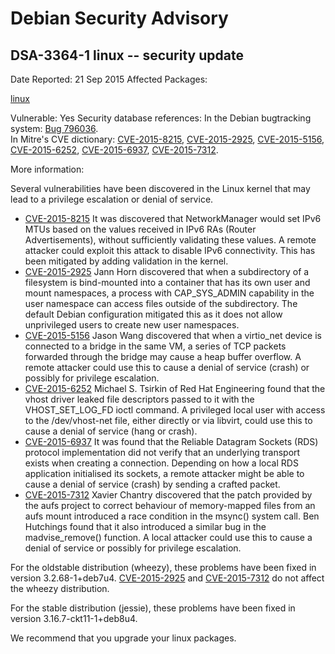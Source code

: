 
Debian Security Advisory
========================


DSA-3364-1 linux -- security update
-----------------------------------



Date Reported:
21 Sep 2015
Affected Packages:

[linux](https://packages.debian.org/src:linux)

Vulnerable:
Yes
Security database references:
In the Debian bugtracking system: [Bug 796036](https://bugs.debian.org/cgi-bin/bugreport.cgi?bug=796036).  
In Mitre's CVE dictionary: [CVE-2015-8215](https://security-tracker.debian.org/tracker/CVE-2015-8215), [CVE-2015-2925](https://security-tracker.debian.org/tracker/CVE-2015-2925), [CVE-2015-5156](https://security-tracker.debian.org/tracker/CVE-2015-5156), [CVE-2015-6252](https://security-tracker.debian.org/tracker/CVE-2015-6252), [CVE-2015-6937](https://security-tracker.debian.org/tracker/CVE-2015-6937), [CVE-2015-7312](https://security-tracker.debian.org/tracker/CVE-2015-7312).  

More information:

Several vulnerabilities have been discovered in the Linux kernel that
may lead to a privilege escalation or denial of service.


* [CVE-2015-8215](https://security-tracker.debian.org/tracker/CVE-2015-8215)
It was discovered that NetworkManager would set IPv6 MTUs based on
 the values received in IPv6 RAs (Router Advertisements), without
 sufficiently validating these values. A remote attacker could
 exploit this attack to disable IPv6 connectivity. This has been
 mitigated by adding validation in the kernel.
* [CVE-2015-2925](https://security-tracker.debian.org/tracker/CVE-2015-2925)
Jann Horn discovered that when a subdirectory of a filesystem is
 bind-mounted into a container that has its own user and mount
 namespaces, a process with CAP\_SYS\_ADMIN capability in the user
 namespace can access files outside of the subdirectory. The
 default Debian configuration mitigated this as it does not allow
 unprivileged users to create new user namespaces.
* [CVE-2015-5156](https://security-tracker.debian.org/tracker/CVE-2015-5156)
Jason Wang discovered that when a virtio\_net device is connected
 to a bridge in the same VM, a series of TCP packets forwarded
 through the bridge may cause a heap buffer overflow. A remote
 attacker could use this to cause a denial of service (crash) or
 possibly for privilege escalation.
* [CVE-2015-6252](https://security-tracker.debian.org/tracker/CVE-2015-6252)
Michael S. Tsirkin of Red Hat Engineering found that the vhost
 driver leaked file descriptors passed to it with the
 VHOST\_SET\_LOG\_FD ioctl command. A privileged local user with access
 to the /dev/vhost-net file, either directly or via libvirt, could
 use this to cause a denial of service (hang or crash).
* [CVE-2015-6937](https://security-tracker.debian.org/tracker/CVE-2015-6937)
It was found that the Reliable Datagram Sockets (RDS) protocol
 implementation did not verify that an underlying transport exists
 when creating a connection. Depending on how a local RDS
 application initialised its sockets, a remote attacker might be
 able to cause a denial of service (crash) by sending a crafted
 packet.
* [CVE-2015-7312](https://security-tracker.debian.org/tracker/CVE-2015-7312)
Xavier Chantry discovered that the patch provided by the aufs
 project to correct behaviour of memory-mapped files from an aufs
 mount introduced a race condition in the msync() system call.
 Ben Hutchings found that it also introduced a similar bug in the
 madvise\_remove() function. A local attacker could use this to
 cause a denial of service or possibly for privilege escalation.


For the oldstable distribution (wheezy), these problems have been fixed
in version 3.2.68-1+deb7u4.
[CVE-2015-2925](https://security-tracker.debian.org/tracker/CVE-2015-2925) and
[CVE-2015-7312](https://security-tracker.debian.org/tracker/CVE-2015-7312) do
not affect the wheezy distribution.


For the stable distribution (jessie), these problems have been fixed in
version 3.16.7-ckt11-1+deb8u4.


We recommend that you upgrade your linux packages.





